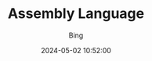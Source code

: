 ---
layout:     post
title:      "Assembly Language"
date:       2024-05-02 10:52:00
author:     "Bing"
catalog:    true
tags:
    - HPC
---